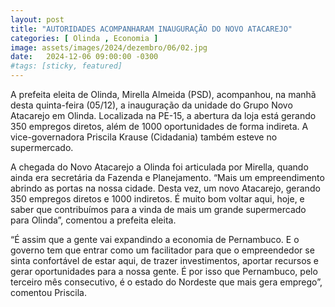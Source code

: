 ```yaml
---
layout: post
title: "AUTORIDADES ACOMPANHARAM INAUGURAÇÃO DO NOVO ATACAREJO"
categories: [ Olinda , Economia ]
image: assets/images/2024/dezembro/06/02.jpg
date:   2024-12-06 09:00:00 -0300
#tags: [sticky, featured]
---
```

A prefeita eleita de Olinda, Mirella Almeida (PSD), acompanhou, na manhã desta quinta-feira (05/12), a inauguração da unidade do Grupo Novo Atacarejo em Olinda. Localizada na PE-15, a abertura da loja está gerando 350 empregos diretos, além de 1000 oportunidades de forma indireta. A vice-governadora Priscila Krause (Cidadania) também esteve no supermercado. 

A chegada do Novo Atacarejo a Olinda foi articulada por Mirella, quando ainda era secretária da Fazenda e Planejamento. “Mais um empreendimento abrindo as portas na nossa cidade. Desta vez, um novo Atacarejo, gerando 350 empregos diretos e 1000 indiretos. É muito bom voltar aqui, hoje, e saber que contribuímos para a vinda de mais um grande supermercado para Olinda”, comentou a prefeita eleita. 

“É assim que a gente vai expandindo a economia de Pernambuco. E o governo tem que entrar como um facilitador para que o empreendedor se sinta confortável de estar aqui, de trazer investimentos, aportar recursos e gerar oportunidades para a nossa gente. É por isso que Pernambuco, pelo terceiro mês consecutivo, é o estado do Nordeste que mais gera emprego”, comentou Priscila.
